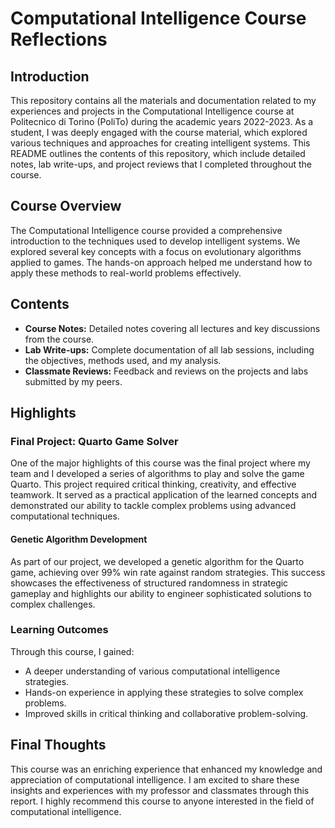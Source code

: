 # Computational Intelligence Course Reflections

## Introduction

This repository contains all the materials and documentation related to my experiences and projects in the Computational Intelligence course at Politecnico di Torino (PoliTo) during the academic years 2022-2023. As a student, I was deeply engaged with the course material, which explored various techniques and approaches for creating intelligent systems. This README outlines the contents of this repository, which include detailed notes, lab write-ups, and project reviews that I completed throughout the course.

## Course Overview

The Computational Intelligence course provided a comprehensive introduction to the techniques used to develop intelligent systems. We explored several key concepts with a focus on evolutionary algorithms applied to games. The hands-on approach helped me understand how to apply these methods to real-world problems effectively.

## Contents

- **Course Notes:** Detailed notes covering all lectures and key discussions from the course.
- **Lab Write-ups:** Complete documentation of all lab sessions, including the objectives, methods used, and my analysis.
- **Classmate Reviews:** Feedback and reviews on the projects and labs submitted by my peers.

## Highlights

### Final Project: Quarto Game Solver

One of the major highlights of this course was the final project where my team and I developed a series of algorithms to play and solve the game Quarto. This project required critical thinking, creativity, and effective teamwork. It served as a practical application of the learned concepts and demonstrated our ability to tackle complex problems using advanced computational techniques.

#### Genetic Algorithm Development

As part of our project, we developed a genetic algorithm for the Quarto game, achieving over 99% win rate against random strategies. This success showcases the effectiveness of structured randomness in strategic gameplay and highlights our ability to engineer sophisticated solutions to complex challenges.

### Learning Outcomes

Through this course, I gained:

- A deeper understanding of various computational intelligence strategies.
- Hands-on experience in applying these strategies to solve complex problems.
- Improved skills in critical thinking and collaborative problem-solving.

## Final Thoughts

This course was an enriching experience that enhanced my knowledge and appreciation of computational intelligence. I am excited to share these insights and experiences with my professor and classmates through this report. I highly recommend this course to anyone interested in the field of computational intelligence.


